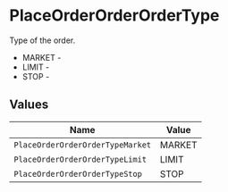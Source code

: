 # PlaceOrderOrderOrderType

Type of the order.
* MARKET - 
* LIMIT - 
* STOP - 


## Values

| Name                             | Value                            |
| -------------------------------- | -------------------------------- |
| `PlaceOrderOrderOrderTypeMarket` | MARKET                           |
| `PlaceOrderOrderOrderTypeLimit`  | LIMIT                            |
| `PlaceOrderOrderOrderTypeStop`   | STOP                             |